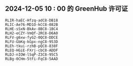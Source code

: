 ## 2024-12-05 10 : 00 的 GreenHub 许可证
```
RLIR-haEC-Hfzq-adC8-DB18
RLIC-Ae76-MD1O-kCC8-082B
RLHE-sSxN-BkAv-8BC8-1BC4
RLH2-eCZY-VmQf-2RC8-D6A0
RLFV-g6xw-fyG2-0QC8-DDCE
RLFU-GbKq-kGpx-ngC8-953D
RLEh-tkui-rzhB-pQC8-838F
RLEQ-HGiE-FXrj-cbC8-ADDF
RLDJ-nIOW-lSqP-Z3C8-95C5
RLBg-0CHm-5tFi-FqC8-5AAD
```
